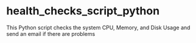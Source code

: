 # health_checks_script_python
This Python script checks the system CPU, Memory, and Disk Usage and send an email if there are problems
